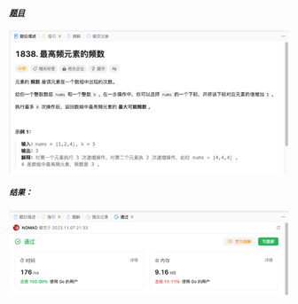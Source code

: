##### [题目](https://leetcode.cn/problems/frequency-of-the-most-frequent-element/description/)
![pic](img.png)
##### 结果：
![pic](result.png)